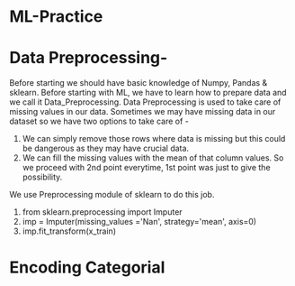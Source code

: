 # ML-Practice

# Data Preprocessing-
Before starting we should have basic knowledge of Numpy, Pandas & sklearn.
Before starting with ML, we have to learn how to prepare data and we call it Data_Preprocessing.
Data Preprocessing is used to take care of missing values in our data. 
Sometimes we may have missing data in our dataset so we have two options to take care of -
1) We can simply remove those rows where data is missing but this could be dangerous as they may have crucial data.
2) We can fill the missing values with the mean of that column values.
So we proceed with 2nd point everytime, 1st point was just to give the possibility.

We use Preprocessing module of sklearn to do this job.

1) from sklearn.preprocessing import Imputer
2) imp = Imputer(missing_values ='Nan',  strategy='mean', axis=0)
3) imp.fit_transform(x_train)


# Encoding Categorial
